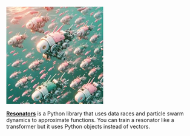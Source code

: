 ![A robotic school of fish.](./2024_05_05_1917.jpg)

[**Resonators**](https://github.com/0xmaddie/0xmaddie/blob/main/resonators)
is a Python library that uses data races and particle swarm dynamics
to approximate functions. You can train a resonator like a transformer
but it uses Python objects instead of vectors.
